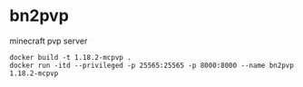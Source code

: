 # bn2pvp
minecraft pvp server

```
docker build -t 1.18.2-mcpvp .
docker run -itd --privileged -p 25565:25565 -p 8000:8000 --name bn2pvp 1.18.2-mcpvp
```